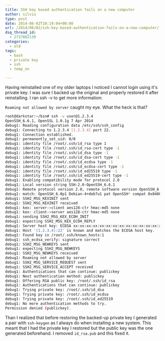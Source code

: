 ```yaml
---
title: SSH key based authentication fails on a new computer
author: silviu
type: post
date: 2014-06-02T10:19:04+00:00
url: /2014/06/02/ssh-key-based-authentication-fails-on-a-new-computer/
dsq_thread_id:
  - 2737882139
categories:
  - old
tags:
  - bash
  - private key
  - ssh
  - temp_on

---
```

Having reinstalled one of my older laptops I noticed I cannot login using it's private key. I was sure I backed up the original and properly restored it after reinstalling. I ran ssh -v to get more information:

`Roaming not allowed by server` caught my eye. What the heck is that?

<!--more-->

```bash
root@darkstar:~/bin# ssh -v user@1.2.3.4
OpenSSH_6.6.1, OpenSSL 1.0.1g 7 Apr 2014
debug1: Reading configuration data /etc/ssh/ssh_config
debug1: Connecting to 1.2.3.4 [1.2.3.4] port 22.
debug1: Connection established.
debug1: permanently_set_uid: 0/0
debug1: identity file /root/.ssh/id_rsa type 1
debug1: identity file /root/.ssh/id_rsa-cert type -1
debug1: identity file /root/.ssh/id_dsa type -1
debug1: identity file /root/.ssh/id_dsa-cert type -1
debug1: identity file /root/.ssh/id_ecdsa type -1
debug1: identity file /root/.ssh/id_ecdsa-cert type -1
debug1: identity file /root/.ssh/id_ed25519 type -1
debug1: identity file /root/.ssh/id_ed25519-cert type -1
debug1: Enabling compatibility mode for protocol 2.0
debug1: Local version string SSH-2.0-OpenSSH_6.6.1
debug1: Remote protocol version 2.0, remote software version OpenSSH_6.0p1 Debian-4+deb7u1
debug1: match: OpenSSH_6.0p1 Debian-4+deb7u1 pat OpenSSH* compat 0x04000000
debug1: SSH2_MSG_KEXINIT sent
debug1: SSH2_MSG_KEXINIT received
debug1: kex: server->client aes128-ctr hmac-md5 none
debug1: kex: client->server aes128-ctr hmac-md5 none
debug1: sending SSH2_MSG_KEX_ECDH_INIT
debug1: expecting SSH2_MSG_KEX_ECDH_REPLY
debug1: Server host key: ECDSA xx:xx:xx:xx:xx:xx:xx:xx:xx:xx:xx:xx:xx:xx:xx:xx
debug1: Host '[1.2.3.4]:22' is known and matches the ECDSA host key.
debug1: Found key in /root/.ssh/known_hosts:1
debug1: ssh_ecdsa_verify: signature correct
debug1: SSH2_MSG_NEWKEYS sent
debug1: expecting SSH2_MSG_NEWKEYS
debug1: SSH2_MSG_NEWKEYS received
debug1: Roaming not allowed by server
debug1: SSH2_MSG_SERVICE_REQUEST sent
debug1: SSH2_MSG_SERVICE_ACCEPT received
debug1: Authentications that can continue: publickey
debug1: Next authentication method: publickey
debug1: Offering RSA public key: /root/.ssh/id_rsa
debug1: Authentications that can continue: publickey
debug1: Trying private key: /root/.ssh/id_dsa
debug1: Trying private key: /root/.ssh/id_ecdsa
debug1: Trying private key: /root/.ssh/id_ed25519
debug1: No more authentication methods to try.
Permission denied (publickey).
```

Than I realized that before restoring the backed-up private key I generated a pair with `ssh-keygen` as I always do when installing a new system. This meant that I had the private key I restored but the public key was the one generated beforehand. I removed `id_rsa.pub` and this fixed it.